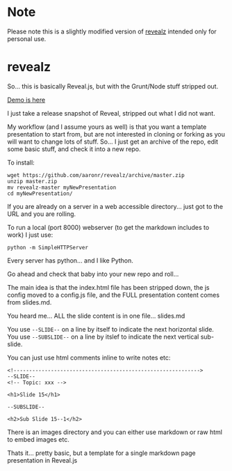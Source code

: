 # Note

Please note this is a slightly modified version of [revealz](https://github.com/vitojph/revealz) intended only for personal use.


# revealz

So... this is basically Reveal.js, but with the Grunt/Node stuff stripped out.

[Demo is here](http://aaronr.github.io/revealz)

I just take a release snapshot of Reveal, stripped out what I did not want.

My workflow (and I assume yours as well) is that you want a template presentation to start from, but are not interested in cloning or forking as you will want to change lots of stuff.  So... I just get an archive of the repo, edit some basic stuff, and check it into a new repo.

To install:

    wget https://github.com/aaronr/revealz/archive/master.zip
    unzip master.zip
    mv revealz-master myNewPresentation
    cd myNewPresentation/

If you are already on a server in a web accessible directory... just got to the URL and you are rolling.

To run a local (port 8000) webserver (to get the markdown includes to work) I just use:

    python -m SimpleHTTPServer

Every server has python... and I like Python.

Go ahead and check that baby into your new repo and roll...


The main idea is that the index.html file has been stripped down, the js config moved to a config.js file, and the FULL presentation content comes from slides.md.

You heard me... ALL the slide content is in one file... slides.md

You use `--SLIDE--` on a line by itself to indicate the next horizontal slide.  You use `--SUBSLIDE--` on a line by itslef to indicate the next vertical sub-slide.

You can just use html comments inline to write notes etc:

    <!------------------------------------------------------------>
    --SLIDE--
    <!-- Topic: xxx -->
    
    <h1>Slide 15</h1>
    
    --SUBSLIDE--
    
    <h2>Sub Slide 15--1</h2>

There is an images directory and you can either use markdown or raw html to embed images etc.

Thats it... pretty basic, but a template for a single markdown page presentation in Reveal.js
